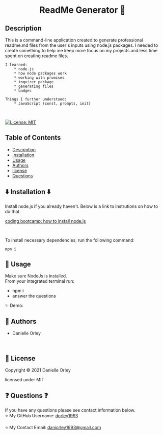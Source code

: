 <h1 align="center">ReadMe Generator 👋</h1> 
 
## Description 


This is a command-line application created to generate professional readme.md files from the user's inputs using node.js packages. I needed to create something to help me keep more focus on my projects and less time spent on creating readme files. 

    I learned: 
        * node.js
        * how node packages work
        * working with promises
        * inquirer package
        * generating files
        * badges
    
    Things I further understood:
        * JavaScript (const, prompts, init)

<br>

[![License: MIT](https://img.shields.io/badge/License-MIT-yellow.svg)](https://opensource.org/licenses/MIT)
    

## Table of Contents

* [Description](#Description)
* [Installation](#Installation)
* [Usage](#Usage)
* [Authors](#Authors)
* [license](#license)
* [Questions](#Questions)
    
## ⬇️ Installation ⬇️

Install node.js if you already haven't. Below is a link to instrutions on how to do that. 

[coding bootcamp: how to install node.js](https://coding-boot-camp.github.io/full-stack/nodejs/how-to-install-nodejs)

<br>

To install necessary dependencies, run the following command: <br>
    
    npm i

## 🚀 Usage 

Make sure NodeJs is installed. <br>
From your integrated terminal run: <br>

- npm i
- answer the questions

✨ Demo: 
<br>

## 👤 Authors

* Danielle Orley 

<br>

##  📝 License

Copyright © 2021 Danielle Orley 

licensed under MIT <br>

## ❓ Questions ❓

If you have any questions please see contact information below. <br>
⭐️ My GitHub Username: [dorley1993](http://github.com/dorley1993)
    
⭐️ My Contact Email: daniorley1993@gmail.com
